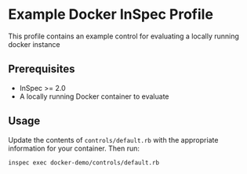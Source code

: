 # Example Docker InSpec Profile

This profile contains an example control for evaluating a locally running docker instance

## Prerequisites

- InSpec >= 2.0
- A locally running Docker container to evaluate

## Usage

Update the contents of `controls/default.rb` with the appropriate information for your container. Then run:

`inspec exec docker-demo/controls/default.rb`
